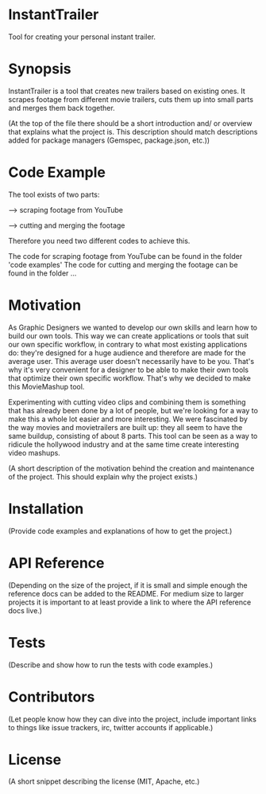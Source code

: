 # InstantTrailer
Tool for creating your personal instant trailer.

# Synopsis
InstantTrailer is a tool that creates new trailers based on existing ones.
It scrapes footage from different movie trailers, cuts them up into small parts and merges them back together.

(At the top of the file there should be a short introduction and/ or overview that explains what the project is. This description should match descriptions added for package managers (Gemspec, package.json, etc.))

# Code Example
The tool exists of two parts:


--> scraping footage from YouTube

--> cutting and merging the footage 


Therefore you need two different codes to achieve this. 

The code for scraping footage from YouTube can be found in the folder 'code examples'
The code for cutting and merging the footage can be found in the folder ...


# Motivation
As Graphic Designers we wanted to develop our own skills and learn how to build our own tools. This way we can create applications or tools that suit our own specific workflow, in contrary to what most existing applications do: they're designed for a huge audience and therefore are made for the average user. This average user doesn't necessarily have to be you. That's why it's very convenient for a designer to be able to make their own tools that optimize their own specific workflow. 
That's why we decided to make this MovieMashup tool. 

Experimenting with cutting video clips and combining them is something that has already been done by a lot of people, but we're looking for a way to make this a whole lot easier and more interesting. 
We were fascinated by the way movies and movietrailers are built up: they all seem to have the same buildup, consisting of about 8 parts. This tool can be seen as a way to ridicule the hollywood industry and at the same time create interesting video mashups.

(A short description of the motivation behind the creation and maintenance of the project. This should explain why the project exists.)

# Installation
(Provide code examples and explanations of how to get the project.)

# API Reference
(Depending on the size of the project, if it is small and simple enough the reference docs can be added to the README. For medium size to larger projects it is important to at least provide a link to where the API reference docs live.)

# Tests
(Describe and show how to run the tests with code examples.)

# Contributors
(Let people know how they can dive into the project, include important links to things like issue trackers, irc, twitter accounts if applicable.)

# License
(A short snippet describing the license (MIT, Apache, etc.)
